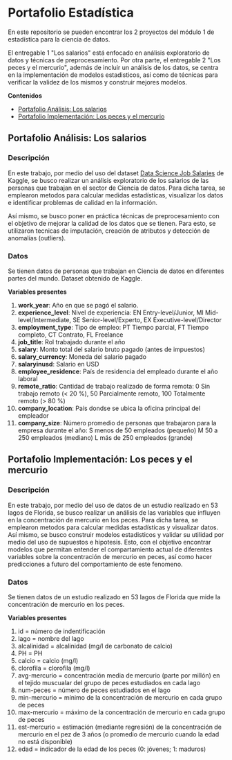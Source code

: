# Portafolio Estadística

En este repositorio se pueden encontrar los 2 proyectos del módulo 1 de estadística para la ciencia de datos.

El entregable 1 "Los salarios" está enfocado en análisis exploratorio de datos y técnicas de preprocesamiento. Por otra parte, el entregable 2 "Los peces y el mercurio", además de incluir un análisis de los datos, se centra en la implementación de modelos estadisticos, así como de técnicas para verificar la validez de los mismos y  construir mejores modelos.


**Contenidos**
<!-- no toc -->
- [Portafolio Análisis: Los salarios](#portafolio-análisis-los-salarios)
- [Portafolio Implementación: Los peces y el mercurio](#portafolio-implementación-los-peces-y-el-mercurio)

## Portafolio Análisis: Los salarios

### Descripción
En este trabajo, por medio del uso del dataset [Data Science Job Salaries](#https://www.kaggle.com/datasets/ruchi798/data-science-job-salaries) de Kaggle, se busco realizar un análisis exploratorio de los salarios de las personas que trabajan en el sector de Ciencia de datos. Para dicha tarea, se emplearon metodos para calcular medidas estadísticas, visualizar los datos e identificar problemas de calidad en la información.

Así mismo, se busco poner en práctica técnicas de preprocesamiento con el objetivo de mejorar la calidad de los datos que se tienen. Para esto, se utilizaron tecnicas de imputación, creación de atributos y detección de anomalías (outliers).

### Datos

Se tienen datos de personas que trabajan en Ciencia de datos en diferentes partes del mundo. Dataset obtenido de Kaggle.

**Variables presentes**

1. **work_year**: Año en que se pagó el salario.
2. **experience_level**: Nivel de experiencia: EN Entry-level/Junior, MI Mid-level/Intermediate, SE Senior-level/Experto, EX Executive-level/Director
3. **employment_type**: Tipo de empleo: PT Tiempo parcial, FT Tiempo completo, CT Contrato, FL Freelance
4. **job_title**: Rol trabajado durante el año
5. **salary**: Monto total del salario bruto pagado (antes de impuestos)
6. **salary_currency**: Moneda del salario pagado
7. **salaryinusd**: Salario en USD
8. **employee_residence**: País de residencia del empleado durante el año laboral
9. **remote_ratio**: Cantidad de trabajo realizado de forma remota: 0 Sin trabajo remoto (< 20 %), 50 Parcialmente remoto, 100 Totalmente remoto (> 80 %)
10. **company_location**: País dondse se ubica la oficina principal del empleador
11. **company_size**: Número promedio de personas que trabajaron para la empresa durante el año: S menos de 50 empleados (pequeño) M 50 a 250 empleados (mediano) L más de 250 empleados (grande)

## Portafolio Implementación: Los peces y el mercurio

### Descripción

En este trabajo, por medio del uso de datos de un estudio realizado en 53 lagos de Florida, se busco realizar un análisis de las variables que influyen en la concentración de mercurio en los peces. Para dicha tarea, se emplearon metodos para calcular medidas estadísticas y visualizar datos. Así mismo, se busco construir modelos estadisticos y validar su utilidad por medio del uso de supuestos e hipotesis. Esto, con el objetivo encontrar modelos que permitan entender el compartamiento actual de diferentes variables sobre la concentración de mercurio en peces, así como hacer predicciones a futuro del comportamiento de este fenomeno.

### Datos

Se tienen datos de un estudio realizado en 53 lagos de Florida que mide la concentración de mercurio en los peces.

**Variables presentes**

1. id = número de indentificación 
2. lago = nombre del lago 
3. alcalinidad = alcalinidad (mg/l de carbonato de calcio) 
4. PH = PH 
5. calcio = calcio (mg/l) 
6. clorofila = clorofila (mg/l) 
7. avg-mercurio = concentración media de mercurio (parte por millón) en el tejido muscualar del grupo de peces estudiados en cada lago
8. num-peces = número de peces estudiados en el lago 
9. min-mercurio = mínimo de la concentración de mercurio en cada grupo de peces 
10. max-mercurio = máximo de la concentración de mercurio en cada grupo de peces 
11. est-mercurio = estimación (mediante regresión) de la concentración de mercurio en el pez de 3 años (o promedio de mercurio cuando la edad no está disponible)
12. edad = indicador de la edad de los peces (0: jóvenes; 1: maduros)  